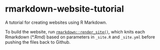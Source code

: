 # rmarkdown-website-tutorial
A tutorial for creating websites using R Markdown. 

To build the website, run [`rmarkdown::render_site()`](http://rmarkdown.rstudio.com/rmarkdown_websites.html), which knits each Rmarkdown (*.Rmd) based on parameters in `_site.R` and `_site.yml` before pushing the files back to Github. 
